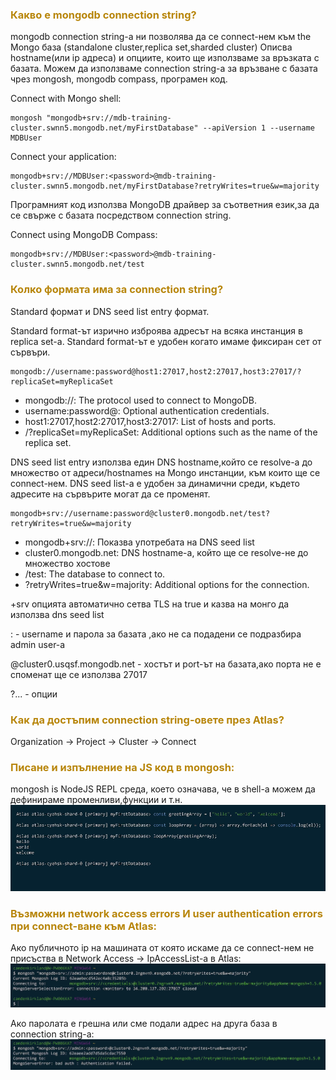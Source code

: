 ### <span style="color:darkgoldenrod"> Какво е mongodb connection string?

mongodb connection string-a ни позволява да се connect-нем към the Mongo база (standalone cluster,replica set,sharded cluster)
Описва hostname(или ip адреса) и опциите, които ще използваме за връзката с базата.
Можем да използваме connection string-a за връзване с базата чрез mongosh, mongodb compass, програмен код.

Connect with Mongo shell:

    mongosh "mongodb+srv://mdb-training-cluster.swnn5.mongodb.net/myFirstDatabase" --apiVersion 1 --username MDBUser

Connect your application:

    mongodb+srv://MDBUser:<password>@mdb-training-cluster.swnn5.mongodb.net/myFirstDatabase?retryWrites=true&w=majority

Програмният код използва MongoDB драйвер за съответния език,за да се свърже с базата посредством connection string.

Connect using MongoDB Compass:

    mongodb+srv://MDBUser:<password>@mdb-training-cluster.swnn5.mongodb.net/test

### <span style="color:darkgoldenrod"> Колко формата има за connection string?
Standard формат и DNS seed list entry формат.

Standard format-ът изрично изброява адресът на всяка инстанция в replica set-a.
Standard format-ът е удобен когато имаме фиксиран сет от сървъри.

    mongodb://username:password@host1:27017,host2:27017,host3:27017/?replicaSet=myReplicaSet

- mongodb://: The protocol used to connect to MongoDB.
- username:password@: Optional authentication credentials.
- host1:27017,host2:27017,host3:27017: List of hosts and ports.
- /?replicaSet=myReplicaSet: Additional options such as the name of the replica set.

DNS seed list entry използва един DNS hostname,който се resolve-а до множество от адреси/hostnames на Mongo инстанции, 
към които ще се connect-нем. DNS seed list-а е удобен за динамични среди, където адресите на сървърите могат да се променят.

    mongodb+srv://username:password@cluster0.mongodb.net/test?retryWrites=true&w=majority

- mongodb+srv://: Показва употребата на DNS seed list
- cluster0.mongodb.net: DNS hostname-a, който ще се resolve-не до множество хостове
- /test: The database to connect to.
- ?retryWrites=true&w=majority: Additional options for the connection.

+srv опцията автоматично сетва TLS на true и казва на монго да използва dns seed list

<username>:<password> - username и парола за базата ,ако не са подадени се подразбира admin user-a

@cluster0.usqsf.mongodb.net - хостът и port-ът на базата,ако порта не е споменат ще се използва 27017

?... - опции

### <span style="color:darkgoldenrod"> Как да достъпим connection string-овете през Atlas?
Organization -> Project -> Cluster -> Connect

### <span style="color:darkgoldenrod"> Писане и изпълнение на JS код в mongosh:
mongosh is NodeJS REPL среда, което означава, че в shell-a можем да дефинираме променливи,функции и т.н.
![title](resources/runJsInMongosh.png)

### <span style="color:darkgoldenrod"> Възможни network access errors И user authentication errors при connect-ване към Atlas:
Ако публичното ip на машината от която искаме да се connect-нем не присъства в Network Access -> IpAccessList-a в Atlas:
![title](resources/publicIpNotSpecifiedInIpAccessListInAtlas.png)

Ако паролата е грешна или сме подали адрес на друга база в connection string-a:
![title](resources/AuthFailed.png)